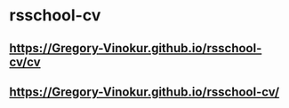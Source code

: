 # rsschool-cv

## https://Gregory-Vinokur.github.io/rsschool-cv/cv

## https://Gregory-Vinokur.github.io/rsschool-cv/
